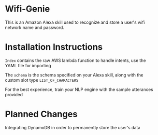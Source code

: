 # Wifi-Genie
This is an Amazon Alexa skill used to recognize and store a user's wifi network name and password.

# Installation Instructions
`Index` contains the raw AWS lambda function to handle intents, use the YAML file for importing

The `schema` is the schema specified on your Alexa skill, along with the custom slot type `LIST_OF_CHARACTERS`

For the best experience, train your NLP engine with the sample utterances provided

# Planned Changes
Integrating DynamoDB in order to permanently store the user's data
